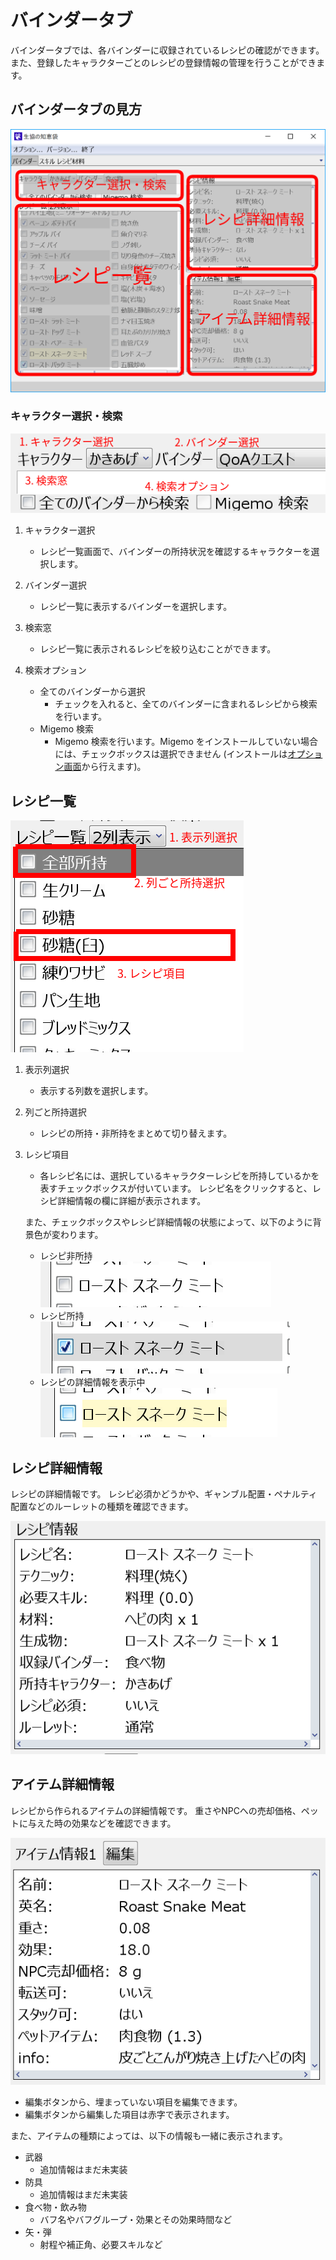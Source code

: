 # バインダータブ
バインダータブでは、各バインダーに収録されているレシピの確認ができます。
また、登録したキャラクターごとのレシピの登録情報の管理を行うことができます。

## バインダータブの見方

![メイン画面](img/binder.png)

### キャラクター選択・検索
![検索画面](img/binder-search.png)

1. キャラクター選択
    - レシピ一覧画面で、バインダーの所持状況を確認するキャラクターを選択します。

1. バインダー選択
    - レシピ一覧に表示するバインダーを選択します。

1. 検索窓
    - レシピ一覧に表示されるレシピを絞り込むことができます。

1. 検索オプション
    - 全てのバインダーから選択
        - チェックを入れると、全てのバインダーに含まれるレシピから検索を行います。
    - Migemo 検索
        - Migemo 検索を行います。Migemo をインストールしていない場合には、チェックボックスは選択できません (インストールは[オプション画面](option.md)から行えます)。

## レシピ一覧
![レシピ一覧](img/binder-recipe.png)

1. 表示列選択
    - 表示する列数を選択します。

1. 列ごと所持選択
    - レシピの所持・非所持をまとめて切り替えます。

1. レシピ項目
    - 各レシピ名には、選択しているキャラクターレシピを所持しているかを表すチェックボックスが付いています。
      レシピ名をクリックすると、レシピ詳細情報の欄に詳細が表示されます。

    また、チェックボックスやレシピ詳細情報の状態によって、以下のように背景色が変わります。
    - レシピ非所持
      ![レシピ項目](img/snake-default.png)
    - レシピ所持
      ![レシピ項目](img/snake-owned.png)
    - レシピの詳細情報を表示中
      ![レシピ項目](img/snake-detail.png)

## レシピ詳細情報
レシピの詳細情報です。
レシピ必須かどうかや、ギャンブル配置・ペナルティ配置などのルーレットの種類を確認できます。

![詳細](img/recipe-detail.png)

## アイテム詳細情報
レシピから作られるアイテムの詳細情報です。
重さやNPCへの売却価格、ペットに与えた時の効果などを確認できます。

![詳細](img/item-detail.png)

- 編集ボタンから、埋まっていない項目を編集できます。
- 編集ボタンから編集した項目は赤字で表示されます。

また、アイテムの種類によっては、以下の情報も一緒に表示されます。

- 武器
    - 追加情報はまだ未実装
- 防具
    - 追加情報はまだ未実装
- 食べ物・飲み物
    - バフ名やバフグループ・効果とその効果時間など
- 矢・弾
    - 射程や補正角、必要スキルなど
